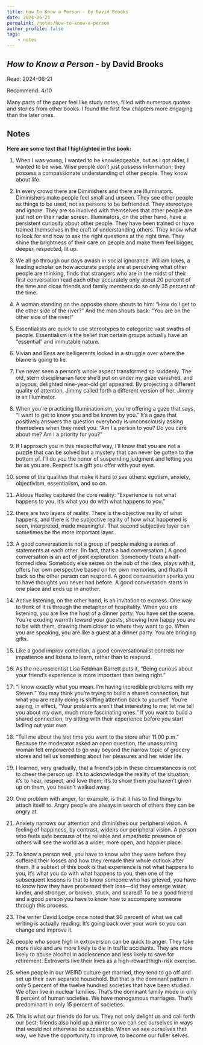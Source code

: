 ```yaml
---
title: How to Know a Person - by David Brooks
date: 2024-06-21
permalink: /notes/how-to-know-a-person
author_profile: false
tags:
    - notes
---
```


## *How to Know a Person* - by David Brooks

Read: 2024-06-21

Recommend: 4/10

Many parts of the paper feel like study notes, filled with numerous quotes and stories from other books. I found the first few chapters more engaging than the later ones.

## Notes

**Here are some text that I highlighted in the book:** 

1. When I was young, I wanted to be knowledgeable, but as I got older, I wanted to be wise. Wise people don’t just possess information; they possess a compassionate understanding of other people. They know about life.

1. In every crowd there are Diminishers and there are Illuminators. Diminishers make people feel small and unseen. They see other people as things to be used, not as persons to be befriended. They stereotype and ignore. They are so involved with themselves that other people are just not on their radar screen. Illuminators, on the other hand, have a persistent curiosity about other people. They have been trained or have trained themselves in the craft of understanding others. They know what to look for and how to ask the right questions at the right time. They shine the brightness of their care on people and make them feel bigger, deeper, respected, lit up.

1. We all go through our days awash in social ignorance. William Ickes, a leading scholar on how accurate people are at perceiving what other people are thinking, finds that strangers who are in the midst of their first conversation read each other accurately only about 20 percent of the time and close friends and family members do so only 35 percent of the time.

1. A woman standing on the opposite shore shouts to him: “How do I get to the other side of the river?” And the man shouts back: “You are on the other side of the river!”

1. Essentialists are quick to use stereotypes to categorize vast swaths of people. Essentialism is the belief that certain groups actually have an “essential” and immutable nature. 

1. Vivian and Bess are belligerents locked in a struggle over where the blame is going to lie. 

1. I’ve never seen a person’s whole aspect transformed so suddenly. The old, stern disciplinarian face she’d put on under my gaze vanished, and a joyous, delighted nine-year-old girl appeared. By projecting a different quality of attention, Jimmy called forth a different version of her. Jimmy is an Illuminator.

1. When you’re practicing Illuminationism, you’re offering a gaze that says, “I want to get to know you and be known by you.” It’s a gaze that positively answers the question everybody is unconsciously asking themselves when they meet you: “Am I a person to you? Do you care about me? Am I a priority for you?” 

1. If I approach you in this respectful way, I’ll know that you are not a puzzle that can be solved but a mystery that can never be gotten to the bottom of. I’ll do you the honor of suspending judgment and letting you be as you are. Respect is a gift you offer with your eyes.

1. some of the qualities that make it hard to see others: egotism, anxiety, objectivism, essentialism, and so on.

1. Aldous Huxley captured the core reality: “Experience is not what happens to you, it’s what you do with what happens to you.”

1. there are two layers of reality. There is the objective reality of what happens, and there is the subjective reality of how what happened is seen, interpreted, made meaningful. That second subjective layer can sometimes be the more important layer.

1. A good conversation is not a group of people making a series of statements at each other. (In fact, that’s a bad conversation.) A good conversation is an act of joint exploration. Somebody floats a half-formed idea. Somebody else seizes on the nub of the idea, plays with it, offers her own perspective based on her own memories, and floats it back so the other person can respond. A good conversation sparks you to have thoughts you never had before. A good conversation starts in one place and ends up in another.

1. Active listening, on the other hand, is an invitation to express. One way to think of it is through the metaphor of hospitality. When you are listening, you are like the host of a dinner party. You have set the scene. You’re exuding warmth toward your guests, showing how happy you are to be with them, drawing them closer to where they want to go. When you are speaking, you are like a guest at a dinner party. You are bringing gifts.

1. Like a good improv comedian, a good conversationalist controls her impatience and listens to learn, rather than to respond. 

1. As the neuroscientist Lisa Feldman Barrett puts it, “Being curious about your friend’s experience is more important than being right.”

1. “I know exactly what you mean. I’m having incredible problems with my Steven.” You may think you’re trying to build a shared connection, but what you are really doing is shifting attention back to yourself. You’re saying, in effect, “Your problems aren’t that interesting to me; let me tell you about my own, much more fascinating ones.” If you want to build a shared connection, try sitting with their experience before you start ladling out your own.

1. “Tell me about the last time you went to the store after 11:00 p.m.” Because the moderator asked an open question, the unassuming woman felt empowered to go way beyond the narrow topic of grocery stores and tell us something about her pleasures and her wider life.

1. I learned, very gradually, that a friend’s job in these circumstances is not to cheer the person up. It’s to acknowledge the reality of the situation; it’s to hear, respect, and love them; it’s to show them you haven’t given up on them, you haven’t walked away.

1. One problem with anger, for example, is that it has to find things to attach itself to. Angry people are always in search of others they can be angry at.

1. Anxiety narrows our attention and diminishes our peripheral vision. A feeling of happiness, by contrast, widens our peripheral vision. A person who feels safe because of the reliable and empathetic presence of others will see the world as a wider, more open, and happier place.

1. To know a person well, you have to know who they were before they suffered their losses and how they remade their whole outlook after them. If a subtext of this book is that experience is not what happens to you, it’s what you do with what happens to you, then one of the subsequent lessons is that to know someone who has grieved, you have to know how they have processed their loss—did they emerge wiser, kinder, and stronger, or broken, stuck, and scared? To be a good friend and a good person you have to know how to accompany someone through this process.

1. The writer David Lodge once noted that 90 percent of what we call writing is actually reading. It’s going back over your work so you can change and improve it.

1. people who score high in extroversion can be quick to anger. They take more risks and are more likely to die in traffic accidents. They are more likely to abuse alcohol in adolescence and less likely to save for retirement. Extroverts live their lives as a high-reward/high-risk exercise.

1. when people in our WEIRD culture get married, they tend to go off and set up their own separate household. But that is the dominant pattern in only 5 percent of the twelve hundred societies that have been studied. We often live in nuclear families. That’s the dominant family mode in only 8 percent of human societies. We have monogamous marriages. That’s predominant in only 15 percent of societies. 

1. This is what our friends do for us. They not only delight us and call forth our best; friends also hold up a mirror so we can see ourselves in ways that would not otherwise be accessible. When we see ourselves that way, we have the opportunity to improve, to become our fuller selves. 

